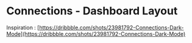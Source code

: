 # Connections - Dashboard Layout
Inspiration : [https://dribbble.com/shots/23981792-Connections-Dark-Mode](https://dribbble.com/shots/23981792-Connections-Dark-Mode)
